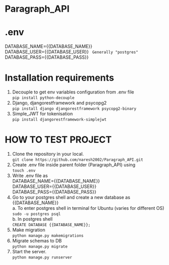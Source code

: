 # Paragraph_API

# .env
DATABASE_NAME={{DATABASE_NAME}}  
DATABASE_USER={{DATABASE_USER}}  ``` Generally "postgres"```  
DATABASE_PASS={{DATABASE_PASS}}  

# Installation requirements
1. Decouple to get env variables configuration from .env file  
   ` pip install python-decouple `
2. Django, djangorestframework and psycopg2  
   ` pip install django djangorestframework psycopg2-binary `
3. Simple_JWT for tokenisation  
   ` pip install djangorestframework-simplejwt ` 

# HOW TO TEST PROJECT
1. Clone the repository in your local.  
   ` git clone https://github.com/naresh2002/Paragraph_API.git `
2. Create .env file inside parent folder (Paragraph_API) using  
   ` touch .env `
3. Write .env file as  
   DATABASE_NAME={{DATABASE_NAME}}  
   DATABASE_USER={{DATABASE_USER}}  
   DATABASE_PASS={{DATABASE_PASS}}
4. Go to your postgres shell and create a new database as {{DATABASE_NAME}}  
   a. To enter postgres shell in terminal for Ubuntu (varies for different OS)  
   ` sudo -u postgres psql `  
   b. In postgres shell  
   ` CREATE DATABASE {{DATABASE_NAME}}; `
5. Make migration  
   ` python manage.py makemigrations `  
6. Migrate schemas to DB  
   ` python manage.py migrate `  
7. Start the server.  
   ` python manage.py runserver `
